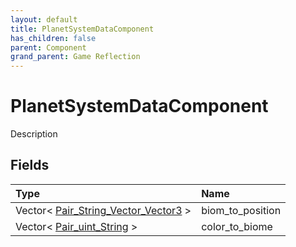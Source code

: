 ```yaml
---
layout: default
title: PlanetSystemDataComponent
has_children: false
parent: Component
grand_parent: Game Reflection
---
```

# PlanetSystemDataComponent
Description 

## Fields
| Type | Name |
|:-------------|:--------------|
| Vector< [Pair_String_Vector_Vector3](/game-reflection/classes/pair__string__vector__vector3.md) > | biom_to_position |
| Vector< [Pair_uint_String](/game-reflection/classes/pair_uint__string.md) > | color_to_biome |
